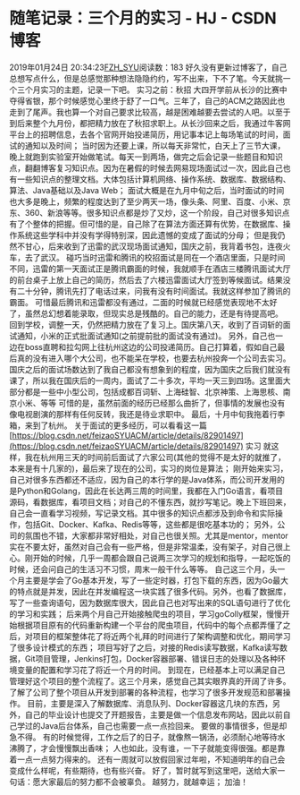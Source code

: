 # 随笔记录：三个月的实习 - HJ - CSDN博客
2019年01月24日 20:34:23[FZH_SYU](https://me.csdn.net/feizaoSYUACM)阅读数：183
好久没有更新过博客了，自己总想写点什么，但是总感觉那种想法隐隐约约，写不出来，下不了笔。今天就挑一个三个月实习的主题，记录一下吧。
实习之前：秋招
大四开学前从长沙的比赛中夺得省银，那个时候感觉心里终于舒了一口气。三年了，自己的ACM之路因此也走到了尾声。我也算一个对自己要求比较高，越是困难越要去尝试的人吧。以至于到后来整个九月份，都把精力放在了秋招求职上。从长沙回来之后，我通过牛客网平台上的招聘信息，去各个官网开始投递简历，用记事本记上每场笔试的时间，面试的通知以及时间；
当时因为还要上课，所以每天非常忙，白天上了三节大课，晚上就跑到实验室开始做笔试。每天一到两场，做完之后会记录一些题目和知识点，翻翻博客复习知识点。因为在暑假的时候去网易现场面试过一次，因此自己也有一些知识点的整理文档。大体包括计算机网络、操作系统、数据库、数据结构、算法、Java基础以及Java Web；
面试大概是在九月中旬之后，当时面试的时间也大多是晚上，频繁的程度达到了至少两天一场，像头条、阿里、百度、小米、京东、360、新浪等等。很多知识点都是炒了又炒，这一个阶段，自己对很多知识点有了个整体的把握。但可惜的是，自己除了在算法方面还算有优势，在数据库、操作系统这些学科中并没有学得特别深，因此遗憾的变成了面试的分母；
但是我仍然不甘心，后来收到了迅雷的武汉现场面试通知，国庆之前，我背着书包，连夜火车，去了武汉。
碰巧当时迅雷和腾讯的校招面试是同在一个酒店里面，只是时间不同，迅雷的第一天面试正是腾讯霸面的时候，我就顺手在酒店三楼腾讯面试大厅的前台桌子上放上自己的简历，然后去了六楼迅雷面试大厅签到等候面试。结果没有二十分钟，腾讯先打了电话过来，问我有没有时间面试。我就这样参加了腾讯的霸面。
可惜最后腾讯和迅雷都没有通过，二面的时候就已经感觉表现地不太好了，虽然总幻想着能录取，但现实总是残酷的。自己的能力，还是有待提高吧。
回到学校，调整一天，仍然把精力放在了复习上。国庆第八天，收到了百词斩的面试通知，小米的正式批面试通知(之前提前批的面试没有通过)。
另外，自己也一边在boss直聘和拉勾网上往杭州这边的公司投递简历。自己打算着，假如自己最后真的没有进入哪个大公司，也不能呆在学校，也要去杭州投奔一个公司去实习。
国庆之后的面试场数达到了我自己都没有想象到的程度，因为国庆之后我们就没有课了，所以我在国庆后的一周内，面试了二十多次，平均一天三到四场。这里面大部分都是一些中小型公司，包括成都百词斩、上海硅智、北京神策、上海思核、南京小米、等等
可惜的是，虽然前面的经历已经那么曲折了，但事情的发展也没有像电视剧演的那样有任何反转，我还是待业求职中。
最后，十月中旬我拖着行李箱，来到了杭州。
关于面试的更多经历，可以看看这一篇
[https://blog.csdn.net/feizaoSYUACM/article/details/82901497](https://blog.csdn.net/feizaoSYUACM/article/details/82901497)
实习
就这样，我在杭州用三天的时间前后面试了六家公司(其他的觉得不是太好的就推了，本来是有十几家的)，最后来了现在的公司，实习的岗位是算法；
刚开始来实习，自己对很多东西都还不适应，因为自己的本行学的是Java体系，而公司开发用的是Python和Golang，因此在长达两三周的时间里，我都在入门Go语言，看项目源码，看数据库，看项目文档；对自己的不懂东西，就抄写笔记。晚上下班回来，自己会一直看学习视频，写记录文档。其中很多的知识点都涉及到命令和实际操作，包括Git、Docker、Kafka、Redis等等，这些都是很吃基本功的；
另外，公司的氛围也不错，大家都非常好相处，对自己也很关照。尤其是mentor，mentor实在不要太好，虽然对自己会有一些严格，但是非常温柔，没有架子，对自己很上心。刚开始的时候，几乎一周都会跟自己说两三次学习的规划和指导，一起吃饭的时候，还会问自己的生活习不习惯，周末一般干什么等等。
自己这三个月，头一个月主要是学会了Go基本开发，写了一些定时器，打包下载的东西，因为Go最大的特点就是并发，因此在并发编程这一块实践了很多代码。另外，也看了数据库，写了一些查询语句，因为数据库很大，因此自己也对写出来的SQL语句进行了优化的学习和实践；
后来两个月自己开始接触爬虫的项目，学习goColly框架，慢慢开始根据项目原有的代码重新构建一个平台的爬虫项目，代码中的每个点都弄懂了之后，对项目的框架整体花了将近两个礼拜的时间进行了架构调整和优化，期间学习了很多设计模式的东西；
项目写好了之后，对接的Redis读写数据，Kafka读写数据，Git项目管理，Jenkins打包，Docker容器部署、错误日志的处理以及各种环境变量的配置和学习花了将近一个月的时间。
到现在，已经基本上可以满足自己管理好这个项目的整个流程了。这三个月来，感觉自己其实眼界真的开阔了许多。了解了公司了整个项目从开发到部署的各种流程，也学习了很多开发规范和部署操作。
目前，主要是深入了解数据库、消息队列、Docker容器这几块的东西，另外，自己的毕业设计也提交了开题报告，主要是做一个信息发布网站，因此以前自己学过的Java后台体系，自己也需要一点一点捡回来。
要做的事情很多，但是却急不得。
有的时候觉得，工作之后了的日子，就像熬一锅汤，必须耐心地等待水沸腾了，才会慢慢飘出香味；
人也如此，没有谁，一下子就能变得很强。都是靠着一点一点努力得来的。
还有一周就可以放假回家过年啦，不知道明年的自己会变成什么样呢，有些期待，也有些兴奋。
好了，暂时就写到这里吧，送给大家一句话：愿大家最后的努力都不会被辜负。
越努力，就越幸运；
加油！
